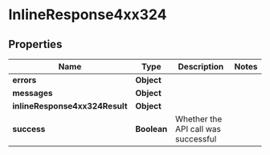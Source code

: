 # InlineResponse4xx324

## Properties
Name | Type | Description | Notes
------------ | ------------- | ------------- | -------------
**errors** | **Object** |  | 
**messages** | **Object** |  | 
**inlineResponse4xx324Result** | **Object** |  | 
**success** | **Boolean** | Whether the API call was successful | 
